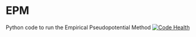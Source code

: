 # EPM
Python code to run the Empirical Pseudopotential Method
[![Code Health](https://landscape.io/github/hallover/EPM/master/landscape.svg?style=flat)](https://landscape.io/github/hallover/EPM/master)
